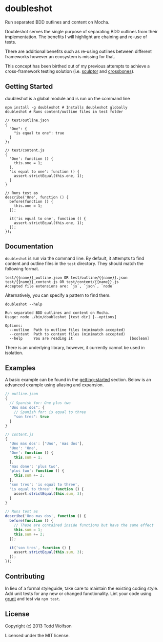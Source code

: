 # doubleshot

Run separated BDD outlines and content on Mocha.

Doubleshot serves the single purpose of separating BDD outlines from their implementation. The benefits I will highlight are chaining and re-use of tests.

There are additional benefits such as re-using outlines between different frameworks however an ecosystem is missing for that.

This concept has been birthed out of my previous attempts to achieve a cross-framework testing solution (i.e. [sculptor][sculptor] and [crossbones][crossbones]).

[sculptor]: https://github.com/twolfson/sculptor
[crossbones]: https://github.com/Ensighten/crossbones

## Getting Started
doubleshot is a global module and is run on the command line

```shell
npm install -g doubleshot # Installs doubleshot globally
doubleshot # Runs content/outline files in test folder

// test/outline.json
{
  "One": {
    "is equal to one": true
  }
};

// test/content.js
{
  'One': function () {
    this.one = 1;
  },
  'is equal to one': function () {
    assert.strictEqual(this.one, 1);
  }
}

// Runs test as
describe('One', function () {
  before(function () {
    this.one = 1;
  });

  it('is equal to one', function () {
    assert.strictEqual(this.one, 1);
  });
});
```

## Documentation
`doubleshot` is run via the command line. By default, it attempts to find content and outline files in the `test` directory. They should match the following format.

```shell
test/{{name}}_outline.json OR test/outline/{{name}}.json
test/{{name}}_content.js OR test/content/{{name}}.js
Accepted file extensions are: `js`, `json`, `node`
```

Alternatively, you can specify a pattern to find them.

```shell
doubleshot --help

Run separated BDD outlines and content on Mocha.
Usage: node ./bin/doubleshot [test dir] [--options]

Options:
  --outline  Path to outline files (minimatch accepted)
  --content  Path to content files (minimatch accepted)
  --help     You are reading it                          [boolean]
```

There is an underlying library, however, it currently cannot be used in isolation.

## Examples
A basic example can be found in the [getting-started][getting-started] section. Below is an advanced example using aliasing and expansion.

[getting-started]: #getting-started

```js
// outline.json
{
  // Spanish for: One plus two
  "Uno mas dos": {
    // Spanish for: is equal to three
    "son tres": true
  }
}

// content.js
{
  'Uno mas dos': ['Uno', 'mas dos'],
  'Uno': 'One',
  'One': function () {
    this.sum = 1;
  },
  'mas done': 'plus two',
  'plus two': function () {
    this.sum += 2;
  },
  'son tres': 'is equal to three',
  'is equal to three': function () {
    assert.strictEqual(this.sum, 3);
  }
}

// Runs test as
describe('Uno mas dos', function () {
  before(function () {
    // These are contained inside functions but have the same effect
    this.sum = 1;
    this.sum += 2;
  });

  it('son tres', function () {
    assert.strictEqual(this.sum, 3);
  });
});
```

## Contributing
In lieu of a formal styleguide, take care to maintain the existing coding style. Add unit tests for any new or changed functionality. Lint your code using [grunt](https://github.com/gruntjs/grunt) and test via `npm test`.

## License
Copyright (c) 2013 Todd Wolfson

Licensed under the MIT license.
